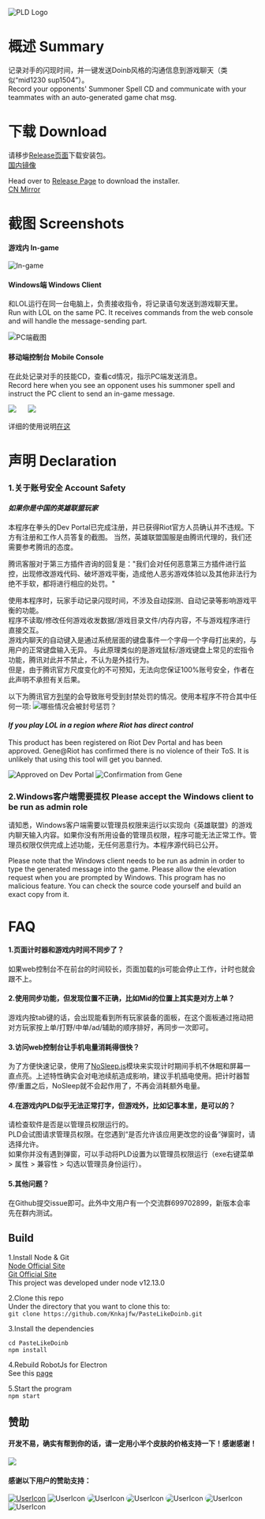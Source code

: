 ![PLD Logo](https://i.loli.net/2020/03/20/EFXrBngtQH41zuq.png)

# 概述 Summary
记录对手的闪现时间，并一键发送Doinb风格的沟通信息到游戏聊天（类似“mid1230 sup1504”）。  
Record your opponents' Summoner Spell CD and communicate with your teammates with an auto-generated game chat msg.

# 下载 Download
请移步[Release页面](https://github.com/Knkajfw/PasteLikeDoinb/releases)下载安装包。  
[国内镜像](https://plddownload-1300643516.file.myqcloud.com/update/pastelikedoinb_webinstaller_2.0.1.exe)

Head over to [Release Page](https://github.com/Knkajfw/PasteLikeDoinb/releases) to download the installer.  
[CN Mirror](https://plddownload-1300643516.file.myqcloud.com/update/pastelikedoinb_webinstaller_2.0.1.exe)

# 截图 Screenshots
#### 游戏内 In-game

![In-game](https://i.loli.net/2020/06/04/dbPNK6nw5fyq3WG.gif)

#### Windows端 Windows Client
和LOL运行在同一台电脑上，负责接收指令，将记录语句发送到游戏聊天里。  
Run with LOL on the same PC. It receives commands from the web console and will handle the message-sending part.

![PC端截图](https://i.loli.net/2020/06/04/TwtQDdScfHNPvMC.png)

#### 移动端控制台 Mobile Console
在此处记录对手的技能CD，查看cd情况，指示PC端发送消息。  
Record here when you see an opponent uses his summoner spell and instruct the PC client to send an in-game message.

<img src="https://i.loli.net/2020/06/04/Vvx5UYCIWDOXkLr.jpg" style="margin-right: 20px">
<img src="https://i.loli.net/2020/06/04/YFCOEyt8hwWcH5n.jpg">

详细的使用说明[在这](https://jingyan.baidu.com/article/f79b7cb3b90f6cd044023ef9.html)

# 声明 Declaration
### 1.关于账号安全 Account Safety
#### *如果你是中国的英雄联盟玩家*
本程序在拳头的Dev Portal已完成注册，并已获得Riot官方人员确认并不违规。下方有注册和工作人员答复的截图。
当然，英雄联盟国服是由腾讯代理的，我们还需要参考腾讯的态度。

腾讯客服对于第三方插件咨询的回复是："我们会对任何恶意第三方插件进行监控，出现修改游戏代码、破坏游戏平衡，造成他人恶劣游戏体验以及其他非法行为绝不手软，都将进行相应的处罚。"  

使用本程序时，玩家手动记录闪现时间，不涉及自动探测、自动记录等影响游戏平衡的功能。  
程序不读取/修改任何游戏收发数据/游戏目录文件/内存内容，不与游戏程序进行直接交互。  
游戏内聊天的自动键入是通过系统层面的键盘事件一个字母一个字母打出来的，与用户的正常键盘输入无异。
与此原理类似的是游戏鼠标/游戏键盘上常见的宏指令功能，腾讯对此并不禁止，不认为是外挂行为。  
但是，由于腾讯官方尺度变化的不可预知，无法向您保证100%账号安全，作者在此声明不承担有关后果。

以下为腾讯官方[列举](https://kf.qq.com/faq/161223EN7j2i161223neURbE.html)的会导致账号受到封禁处罚的情况。使用本程序不符合其中任何一项:
![哪些情况会被封号惩罚？](https://i.loli.net/2020/03/11/C3uphM69K8LqWNr.png)

#### *If you play LOL in a region where Riot has direct control*

This product has been registered on Riot Dev Portal and has been approved. Gene@Riot has confirmed there is no violence of their ToS. It is unlikely that using this tool will get you banned.

![Approved on Dev Portal](https://i.loli.net/2020/03/20/eLIJXuT3sBoPhwV.png)
![Confirmation from Gene](https://i.loli.net/2020/03/20/Jlf2OQedC8v9TxA.png)

### 2.Windows客户端需要提权 Please accept the Windows client to be run as admin role
请知悉，Windows客户端需要以管理员权限来运行以实现向《英雄联盟》的游戏内聊天输入内容。如果你没有所用设备的管理员权限，程序可能无法正常工作。管理员权限仅供完成上述功能，无任何恶意行为。本程序源代码已公开。

Please note that the Windows client needs to be run as admin in order to type the generated message into the game. Please allow the elevation request when you are prompted by Windows. This program has no malicious feature. You can check the source code yourself and build an exact copy from it.

# FAQ
#### 1.页面计时器和游戏内时间不同步了？
如果web控制台不在前台的时间较长，页面加载的js可能会停止工作，计时也就会跟不上。

#### 2.使用同步功能，但发现位置不正确，比如Mid的位置上其实是对方上单？
游戏内按tab键的话，会出现能看到所有玩家装备的面板，在这个面板通过拖动把对方玩家按上单/打野/中单/ad/辅助的顺序排好，再同步一次即可。  

#### 3.访问web控制台让手机电量消耗得很快？
为了方便快速记录，使用了[NoSleep.js](https://github.com/richtr/NoSleep.js/)模块来实现计时期间手机不休眠和屏幕一直点亮。上述特性确实会对电池续航造成影响，建议手机插电使用。把计时器暂停/重置之后，NoSleep就不会起作用了，不再会消耗额外电量。

#### 4.在游戏内PLD似乎无法正常打字，但游戏外，比如记事本里，是可以的？
请检查软件是否是以管理员权限运行的。  
PLD会试图请求管理员权限。在您遇到“是否允许该应用更改您的设备”弹窗时，请选择允许。  
如果你并没有遇到弹窗，可以手动将PLD设置为以管理员权限运行（exe右键菜单 > 属性 > 兼容性 > 勾选以管理员身份运行）。

#### 5.其他问题？
在Github提交issue即可。此外中文用户有一个交流群699702899，新版本会率先在群内测试。

## Build
1.Install Node & Git  
[Node Official Site](https://nodejs.org/en/)  
[Git Official Site](https://git-scm.com/)  
This project was developed under node v12.13.0

2.Clone this repo  
Under the directory that you want to clone this to:  
`git clone https://github.com/Knkajfw/PasteLikeDoinb.git`

3.Install the dependencies  
```
cd PasteLikeDoinb
npm install
```

4.Rebuild RobotJs for Electron  
See this [page](https://github.com/octalmage/robotjs/wiki/Electron)

5.Start the program  
`npm start`

## 赞助
#### 开发不易，确实有帮到你的话，请一定用小半个皮肤的价格支持一下！感谢感谢！
<img src="https://i.loli.net/2020/06/02/oIRQBOg54a1cp2v.png">

#### 感谢以下用户的赞助支持：
<a title="NGA论坛@我跟你描述一个灵魂" href="https://bbs.nga.cn/nuke.php?func=ucp&uid=38983727"><img src='https://i.loli.net/2020/03/24/f1H78RurPmvS4zT.jpg' alt='UserIcon'></a>
<img src='https://i.loli.net/2020/03/24/f1H78RurPmvS4zT.jpg' alt='UserIcon' title="h*y">
<img src='https://i.loli.net/2020/04/25/ojbDdfagcM6BxtP.jpg' alt='UserIcon' title="渣男" style="border-radius: 10px">
<img src='https://i.loli.net/2020/04/25/k6JwxS8UmHV3ifh.jpg' alt='UserIcon' title="&#x1f621" style="border-radius: 10px">
<img src='https://i.loli.net/2020/04/25/CTXRoYUwyu62bke.jpg' alt='UserIcon' title="驼驼安" style="border-radius: 10px">
<img src='https://i.loli.net/2020/05/01/2taO87Vgc1srFjE.png' alt='UserIcon' title="陈二狗" style="border-radius: 10px">
<img src='https://i.loli.net/2020/03/24/f1H78RurPmvS4zT.jpg' alt='UserIcon' title="k*)">
